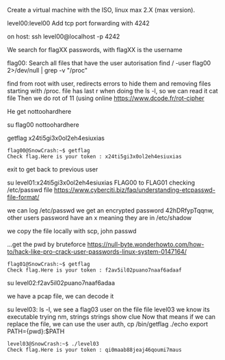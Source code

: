 Create a virtual machine with the ISO, linux max 2.X (max version).

level00:level00
Add tcp port forwarding with 4242

on host: ssh level00@localhost -p 4242


We search for flagXX passwords, with flagXX is the username

flag00: Search all files that have the user autorisation
find / -user flag00 2>/dev/null | grep -v "/proc"

find from root with user, redirects errors to hide them and removing files starting with /proc.
file has last r when doing the ls -l, so we can read it
cat file
Then we do rot of 11 (using online https://www.dcode.fr/rot-cipher

He get nottoohardhere

su flag00
nottoohardhere

getflag x24ti5gi3x0ol2eh4esiuxias
```
flag00@SnowCrash:~$ getflag
Check flag.Here is your token : x24ti5gi3x0ol2eh4esiuxias
```
exit to get back to previous user



su level01:x24ti5gi3x0ol2eh4esiuxias
FLAG00 to FLAG01
checking /etc/passwd file
https://www.cyberciti.biz/faq/understanding-etcpasswd-file-format/

we can log /etc/passwd
we get an encrypted password 42hDRfypTqqnw, other users password have an x meaning they are in /etc/shadow

we copy the file locally with scp,
john passwd

...get the pwd by bruteforce
https://null-byte.wonderhowto.com/how-to/hack-like-pro-crack-user-passwords-linux-system-0147164/

```
flag01@SnowCrash:~$ getflag
Check flag.Here is your token : f2av5il02puano7naaf6adaaf
```

su level02:f2av5il02puano7naaf6adaa

we have a pcap file, we can decode it




su level03:
ls -l, we see a flag03 user on the file
file level03
we know its executable
trying nm, strings
strings show clue
Now that means if we can replace the file, we can use the user auth,
cp /bin/getflag ./echo
export PATH={pwd}:$PATH
```
level03@SnowCrash:~$ ./level03
Check flag.Here is your token : qi0maab88jeaj46qoumi7maus
```

